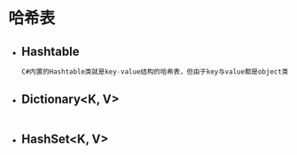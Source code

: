 # 哈希表

- ## Hashtable

  ```c#
  C#内置的Hashtable类就是key-value结构的哈希表，但由于key与value都是object类型，会带来装箱和拆箱的问题，造成性能消耗，因而现在一般使用泛型的Dictionary来替代
  ```

  

- ## Dictionary<K, V>

  ```
  ```

- ## HashSet<K, V>

  ```
  ```

  